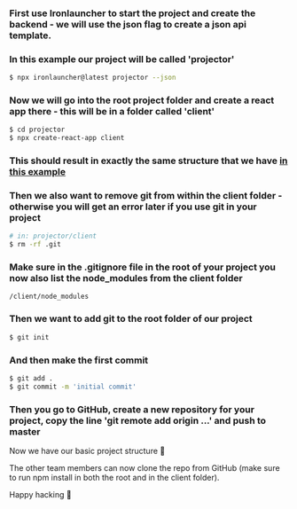### First use Ironlauncher to start the project and create the backend - we will use the json flag to create a json api template.

### In this example our project will be called 'projector'

```bash
$ npx ironlauncher@latest projector --json
```

### Now we will go into the root project folder and create a react app there - this will be in a folder called 'client'
```bash
$ cd projector
$ npx create-react-app client
```

### This should result in exactly the same structure that we have [in this example](https://github.com/Ironhack-WDFT-August-2021/w8d1/tree/master/project-management-app)

### Then we also want to remove git from within the client folder - otherwise you will get an error later if you use git in your project

```bash
# in: projector/client
$ rm -rf .git
```

### Make sure in the .gitignore file in the root of your project you now also list the node_modules from the client folder

```
/client/node_modules
```

### Then we want to add git to the root folder of our project

```bash
$ git init
```

### And then make the first commit

```bash
$ git add .
$ git commit -m 'initial commit'
```

### Then you go to GitHub, create a new repository for your project, copy the line 'git remote add origin ...' and push to master

Now we have our basic project structure 💪 

The other team members can now clone the repo from GitHub (make sure to run npm install in both the root and in the client folder).

Happy hacking 💙
